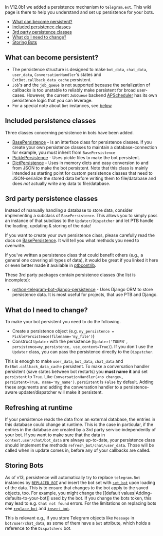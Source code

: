 In V12.0b1 we added a persistence mechanism to `telegram.ext`. This wiki page is there to help you understand and set up persistence for your bots.

- [What can become persistent?](#what-can-become-persistent-)
- [Included persistence classes](#included-persistence-classes)
- [3rd party persistence classes](#3rd-party-persistence-classes)
- [What do I need to change?](#what-do-i-need-to-change-)
- [Storing Bots](#storing-bots)

## What can become persistent?
* The persistence structure is designed to make `bot_data`, `chat_data`, `user_data`, `ConversationHandler`'s states and `ExtBot.callback_data_cache` persistent.
* `Job`'s and the `job_queue` is not supported because the serialization of callbacks is too unstable to reliably make persistent for broad user-cases. However, the current `JobQueue` backend [APScheduler](https://apscheduler.readthedocs.io/en/stable/) has its own persistence logic that you can leverage.
* For a special note about `Bot` instances, see [below](#storing-bots)

## Included persistence classes
Three classes concerning persistence in bots have been added.  
* [BasePersistence](https://python-telegram-bot.readthedocs.io/en/latest/telegram.ext.basepersistence.html) - Is an interface class for persistence classes. If you create your own persistence classes to maintain a database-connection for example, you must inherit from `BasePersistence`  
* [PicklePersistence](https://python-telegram-bot.readthedocs.io/en/latest/telegram.ext.picklepersistence.html) - Uses pickle files to make the bot persistent.  
* [DictPersistence](https://python-telegram-bot.readthedocs.io/en/latest/telegram.ext.dictpersistence.html) - Uses in memory dicts and easy conversion to and from JSON to make the bot persistent. Note that this class is mainly intended as starting point for custom persistence
        classes that need to JSON-serialize the stored data before writing them to file/database and does *not* actually write any data to file/database.

## 3rd party persistence classes
Instead of manually handling a database to store data, consider implementing a subclass of `BasePersistence`. This allows you to simply pass an instance of that subclass to the `Updater/Dispatcher` and let PTB handle the loading, updating & storing of the data!

If you want to create your own persistence class, please carefully read the docs on [BasePersistence](https://python-telegram-bot.readthedocs.io/en/latest/telegram.ext.basepersistence.html). It will tell you what methods you need to overwrite. 

If you've written a persistence class that could benefit others (e.g., a general one covering all types of data), it would be great if you linked it here or even better made it available in [ptbcontrib](https://github.com/python-telegram-bot/ptbcontrib).

These 3rd party packages contain persistence classes (the list is incomplete):
* [python-telegram-bot-django-persistence](https://github.com/GamePad64/python-telegram-bot-django-persistence) - Uses Django ORM to store persistence data. It is most useful for projects, that use PTB and Django.

## What do I need to change?
To make your bot persistent you need to do the following.

- Create a persistence object (e.g. `my_persistence = PicklePersistence(filename='my_file')`)
- Construct `Updater` with the persistence (`Updater('TOKEN', persistence=my_persistence, use_context=True)`). If you don't use the `Updater` class, you can pass the persistence directly to the `Dispatcher`.

This is enough to make `user_data`, `bot_data`, `chat_data` and `ExtBot.callback_data_cache` persistent.
To make a conversation handler persistent (save states between bot restarts) you **must name it** and set `persistent` to `True`.
Like `ConversationHandler(<no change>, persistent=True, name='my_name')`. `persistent` is `False` by default.
Adding these arguments and adding the conversation handler to a persistence-aware updater/dispatcher will make it persistent.

## Refreshing at runtime

If your persistence reads the data from an external database, the entries in this database could change at runtime. This is the case in particular, if the entries in the database are created by a 3rd party service independently of your bot. If you want to make sure that the data in `context.user/chat/bot_data` are always up-to-date, your persistence class should implement the methods `refresh_bot/chat/user_data`. Those will be called when in update comes in, before any of your callbacks are called.

## Storing Bots

As of v13, persistence will automatically try to replace `telegram.Bot` instances by [`REPLACED_BOT`](https://python-telegram-bot.readthedocs.io/en/stable/telegram.ext.basepersistence.html#telegram.ext.BasePersistence.REPLACED_BOT) and
insert the bot set with [`set_bot`](https://python-telegram-bot.readthedocs.io/en/stable/telegram.ext.basepersistence.html#telegram.ext.BasePersistence.set_bot) upon loading of the data. This is to ensure that
changes to the bot apply to the saved objects, too. For example, you might change the [[default values|Adding-defaults-to-your-bot]] used by the bot. If you change the bots token, this may
lead to e.g. `Chat not found` errors. For the limitations on replacing bots see
[`replace_bot`](https://python-telegram-bot.readthedocs.io/en/stable/telegram.ext.basepersistence.html#telegram.ext.BasePersistence.replace_bot) and [`insert_bot`](https://python-telegram-bot.readthedocs.io/en/stable/telegram.ext.basepersistence.html#telegram.ext.BasePersistence.insert_bot).

This is relevant e.g., if you store Telegram objects like `Message` in `bot/user/chat_data`, as some of them have a `bot` attribute, which holds a reference to the `Dispatchers` bot.
 